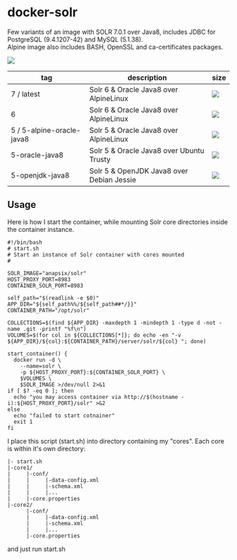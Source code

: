 docker-solr
===================

Few variants of an image with SOLR 7.0.1 over Java8, includes JDBC for PostgreSQL (9.4.1207-42) and MySQL (5.1.38).  
Alpine image also includes BASH, OpenSSL and ca-certificates packages.

[![](https://badge.imagelayers.io/anapsix/solr:latest.svg)](https://imagelayers.io/?images=anapsix/solr:latest)

| tag                          | description                      | size |
| ---------------------------- | -------------------------------- | ---- |
| 7 / latest | Solr 6 & Oracle Java8 over AlpineLinux    | [![](https://badge.imagelayers.io/anapsix/solr:latest.svg)](https://imagelayers.io/?images=anapsix/solr:latest) |
| 6 | Solr 6 & Oracle Java8 over AlpineLinux    | [![](https://badge.imagelayers.io/anapsix/solr:latest.svg)](https://imagelayers.io/?images=anapsix/solr:6) |
| 5 / 5-alpine-oracle-java8 | Solr 5 & Oracle Java8 over AlpineLinux    | [![](https://badge.imagelayers.io/anapsix/solr:latest.svg)](https://imagelayers.io/?images=anapsix/solr:5) |
| 5-oracle-java8                 | Solr 5 & Oracle Java8 over Ubuntu Trusty  | [![](https://badge.imagelayers.io/anapsix/solr:oracle-java8.svg)](https://imagelayers.io/?images=anapsix/solr:5-oracle-java8) |
| 5-openjdk-java8                | Solr 5 & OpenJDK Java8 over Debian Jessie | [![](https://badge.imagelayers.io/anapsix/solr:openjdk-java8.svg)](https://imagelayers.io/?images=anapsix/solr:5-openjdk-java8) |

## Usage

Here is how I start the container, while mounting Solr core directories inside the container instance.

    #!/bin/bash
    # start.sh
    # Start an instance of Solr container with cores mounted
    #

    SOLR_IMAGE="anapsix/solr"
    HOST_PROXY_PORT=8983
    CONTAINER_SOLR_PORT=8983

    self_path="$(readlink -e $0)"
    APP_DIR="${self_path%%/${self_path##*/}}"
    CONTAINER_PATH="/opt/solr"

    COLLECTIONS=$(find ${APP_DIR} -maxdepth 1 -mindepth 1 -type d -not -name .git -printf "%f\n")
    VOLUMES=$(for col in ${COLLECTIONS[*]}; do echo -en "-v ${APP_DIR}/${col}:${CONTAINER_PATH}/server/solr/${col} "; done)

    start_container() {
      docker run -d \
        --name=solr \
        -p ${HOST_PROXY_PORT}:${CONTAINER_SOLR_PORT} \
        $VOLUMES \
        $SOLR_IMAGE >/dev/null 2>&1
    if [ $? -eq 0 ]; then
      echo "you may access container via http://$(hostname -i):${HOST_PROXY_PORT}/solr" >&2
    else
      echo "failed to start cotnainer"
      exit 1
    fi



I place this script (start.sh) into directory containing my "cores". Each core is within it's own directory:

    |- start.sh
    |-core1/
    |     |-conf/
    |     |     |-data-config.xml
    |     |     |-schema.xml
    |     |     |...
    |     |-core.properties
    |-core2/
          |-conf/
          |     |-data-config.xml
          |     |-schema.xml
          |     |...
          |-core.properties

and just run start.sh
